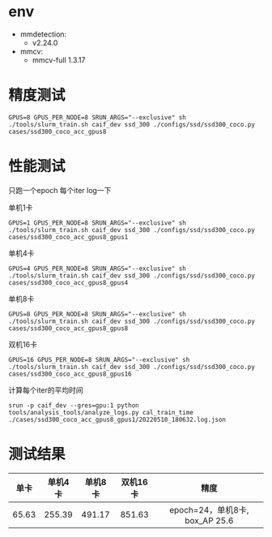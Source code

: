 # env
- mmdetection:
    - v2.24.0
- mmcv:
    - mmcv-full 1.3.17

# 精度测试
```
GPUS=8 GPUS_PER_NODE=8 SRUN_ARGS="--exclusive" sh ./tools/slurm_train.sh caif_dev ssd_300 ./configs/ssd/ssd300_coco.py cases/ssd300_coco_acc_gpus8
```

# 性能测试

只跑一个epoch 每个iter log一下

单机1卡
```
GPUS=1 GPUS_PER_NODE=8 SRUN_ARGS="--exclusive" sh ./tools/slurm_train.sh caif_dev ssd_300 ./configs/ssd/ssd300_coco.py cases/ssd300_coco_acc_gpus8_gpus1
```

单机4卡
```
GPUS=4 GPUS_PER_NODE=8 SRUN_ARGS="--exclusive" sh ./tools/slurm_train.sh caif_dev ssd_300 ./configs/ssd/ssd300_coco.py cases/ssd300_coco_acc_gpus8_gpus4
```

单机8卡
```
GPUS=8 GPUS_PER_NODE=8 SRUN_ARGS="--exclusive" sh ./tools/slurm_train.sh caif_dev ssd_300 ./configs/ssd/ssd300_coco.py cases/ssd300_coco_acc_gpus8_gpus8
```

双机16卡
```
GPUS=16 GPUS_PER_NODE=8 SRUN_ARGS="--exclusive" sh ./tools/slurm_train.sh caif_dev ssd_300 ./configs/ssd/ssd300_coco.py cases/ssd300_coco_acc_gpus8_gpus16
```

计算每个iter的平均时间
```
srun -p caif_dev --gres=gpu:1 python tools/analysis_tools/analyze_logs.py cal_train_time ./cases/ssd300_coco_acc_gpus8_gpus1/20220510_180632.log.json
```

# 测试结果
单卡|单机4卡|单机8卡|双机16卡|精度
:---:|:---:|:---:|:---:|:---:
65.63|255.39|491.17|851.63|epoch=24，单机8卡, box_AP 25.6
